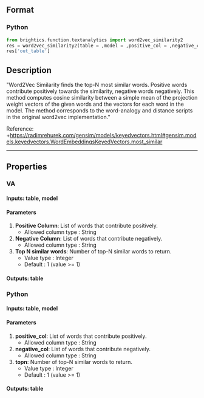 ## Format
### Python
```python
from brightics.function.textanalytics import word2vec_similarity2
res = word2vec_similarity2(table = ,model = ,positive_col = ,negative_col = ,topn = )
res['out_table']
```

## Description
"Word2Vec Similarity finds the top-N most similar words. Positive words contribute positively towards the similarity, negative words negatively.
 This method computes cosine similarity between a simple mean of the projection weight vectors of the given words and the vectors for each word in the model. The method corresponds to the word-analogy and distance scripts in the original word2vec implementation." 

 Reference:
+<https://radimrehurek.com/gensim/models/keyedvectors.html#gensim.models.keyedvectors.WordEmbeddingsKeyedVectors.most_similar>

---

## Properties
### VA
#### Inputs: table, model

#### Parameters
1. **Positive Column**: List of words that contribute positively.
   - Allowed column type : String
2. **Negative Column**: List of words that contribute negatively.
   - Allowed column type : String
3. **Top N similar words**: Number of top-N similar words to return.
   - Value type : Integer
   - Default : 1 (value >= 1)

#### Outputs: table

### Python
#### Inputs: table, model

#### Parameters
1. **positive_col**: List of words that contribute positively.
   - Allowed column type : String
2. **negative_col**: List of words that contribute negatively.
   - Allowed column type : String
3. **topn**: Number of top-N similar words to return.
   - Value type : Integer
   - Default : 1 (value >= 1)

#### Outputs: table


